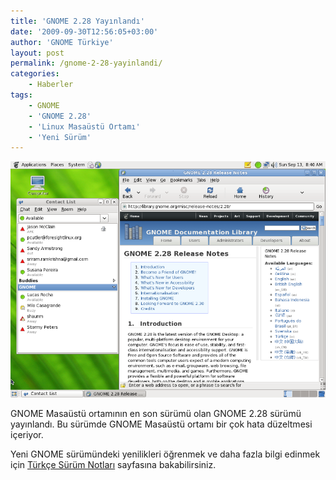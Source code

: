 ```yaml
---
title: 'GNOME 2.28 Yayınlandı'
date: '2009-09-30T12:56:05+03:00'
author: 'GNOME Türkiye'
layout: post
permalink: /gnome-2-28-yayinlandi/
categories:
    - Haberler
tags:
    - GNOME
    - 'GNOME 2.28'
    - 'Linux Masaüstü Ortamı'
    - 'Yeni Sürüm'
---
```


![GNOME 2.28](/media/2023/04/gnome-2.28.png "GNOME 2.28")

GNOME Masaüstü ortamının en son sürümü olan GNOME 2.28 sürümü yayınlandı. Bu sürümde GNOME Masaüstü ortamı bir çok hata düzeltmesi içeriyor.

Yeni GNOME sürümündeki yenilikleri öğrenmek ve daha fazla bilgi edinmek için [Türkçe Sürüm Notları](https://help.gnome.org/misc/release-notes/2.28/) sayfasına bakabilirsiniz.